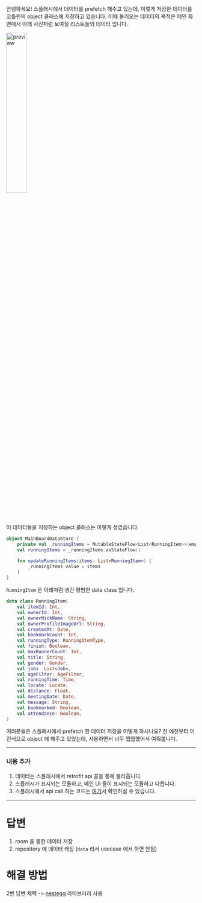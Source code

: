 안녕하세요! 스플래시에서 데이터를 prefetch 해주고 있는데, 이렇게 저장한 데이터를 코틀린의 object 클래스에 저장하고 있습니다. 이때 불러오는 데이터의 목적은 메인
화면에서 아래 사진처럼 보여질 리스트들의 데이터 입니다.

<img src="https://user-images.githubusercontent.com/40740128/158814398-97b76bbb-b279-49aa-bad6-1fdd6a8741b1.png" width="33%" alt="preview"/>

이 데이터들을 저장하는 object 클래스는 이렇게 생겼습니다.

```kotlin
object MainBoardDataStore {
    private val _runningItems = MutableStateFlow<List<RunningItem>>(emptyList())
    val runningItems = _runningItems.asStateFlow()

    fun updateRunningItems(items: List<RunningItem>) {
        _runningItems.value = items
    }
}
```

`RunningItem` 은 아래처럼 생긴 평범한 data class 입니다.

```kotlin
data class RunningItem(
    val itemId: Int,
    val ownerId: Int,
    val ownerNickName: String,
    val ownerProfileImageUrl: String,
    val createdAt: Date,
    val bookmarkCount: Int,
    val runningType: RunningItemType,
    val finish: Boolean,
    val maxRunnerCount: Int,
    val title: String,
    val gender: Gender,
    val jobs: List<Job>,
    val ageFilter: AgeFilter,
    val runningTime: Time,
    val locate: Locate,
    val distance: Float,
    val meetingDate: Date,
    val message: String,
    val bookmarked: Boolean,
    val attendance: Boolean,
)
```

여러분들은 스플래시에서 prefetch 한 데이터 저장을 어떻게 하시나요? 전 예전부터 이런식으로 object 에 해주고 있었는데, 사용하면서 너무 찝찝헀어서 여쭤봅니다.

---

### 내용 추가

1. 데이터는 스플래시에서 retrofit api 콜을 통해 불러옵니다.
2. 스플래시가 표시되는 모듈하고, 메인 UI 들이 표시되는 모듈하고 다릅니다.
3. 스플래시에서 api call 하는
   코드는 [여기](https://github.com/runner-be/RunnerBe-Android/blob/core/fix-running-items-load/presentation/src/main/kotlin/team/applemango/runnerbe/activity/StartActivity.kt#L67)서
   확인하실 수 있습니다.

---

# 답변

1. room 을 통한 데이터 저장
2. repository 에 데이터 캐싱 (`data` 라서 usecase 에서 하면 안됨)

# 해결 방법

2번 답변 채택 -> [nestegg](https://github.com/runner-be/nestegg) 라이브러리 사용